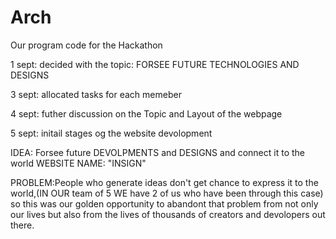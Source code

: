 # Arch
Our program code for the Hackathon

1 sept: decided with the topic: FORSEE FUTURE TECHNOLOGIES AND DESIGNS

3 sept: allocated tasks for each memeber

4 sept: futher discussion on the Topic and Layout of the webpage

5 sept: initail stages og the website devolopment

IDEA:
Forsee future DEVOLPMENTS and DESIGNS and connect it to the world 
WEBSITE NAME: "INSIGN"

PROBLEM:People who generate ideas don't get chance to express it to the world,(IN OUR team of 5 WE have 2 of us who have been through this case) so this was our golden opportunity to abandont that problem from not only our lives but also from the lives of thousands of creators and devolopers out there.

